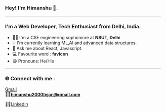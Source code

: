 ### Hey! I'm Himanshu 🙌.
<hr>


### I'm a Web Developer, Tech Enthusiast from Delhi, India.  

* 👨‍🎓 I'm a CSE engineering sophomore at **NSUT, Delhi**  
* 💡 I'm currently learning ML,AI and advanced data structures.  
* 💬 Ask me about React, Javascript.  
* 💻 Favourite word : **favicon**  
* 😄 Pronouns: He/His  


<hr>

### 🌐 Connect with me :
 [Gmail](himanshu2000tejan@gmail.com)  
  🙋‍♂️**himanshu2000tejan@gmail.com** 
    
  👨‍💻[Linkedin](https://www.linkedin.com/in/himanshu-tejan-5322711b3/)      

<!--
**Htejan/Htejan** is a ✨ _special_ ✨ repository because its `README.md` (this file) appears on your GitHub profile.

Here are some ideas to get you started:
### I'm a Web Developer, Tech Enthusiast from Delhi, India.

- 🔭 I’m currently working on ...
- 🌱 I’m currently learning ...
- 👯 I’m looking to collaborate on ...
- 🤔 I’m looking for help with ...
- 💬 Ask me about ...
- 📫 How to reach me: ...
- 😄 Pronouns: ...
- ⚡ Fun fact: ...
-->
